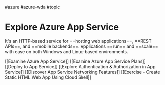 #azure #azure-wda #topic

# Explore Azure App Service
It's an HTTP-based service for ==hosting web applications==, ==REST APIs==, and ==mobile backends==.
Applications ==run== and ==scale== with ease on both Windows and Linux-based environments.

[[Examine Azure App Service]]
[[Examine Azure App Service Plans]]
[[Deploy to App Service]]
[[Explore Authentication & Authorization in App Service]]
[[Discover App Service Networking Features]]
[[Exercise - Create Static HTML Web App Using Cloud Shell]]